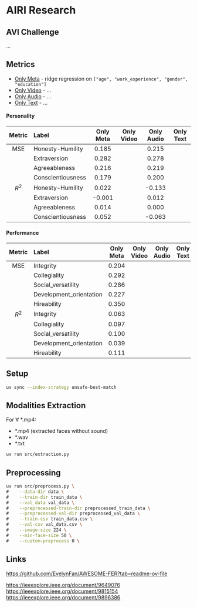 # AIRI Research

## AVI Challenge

...

## Metrics

- [Only Meta](./notebooks/dummy.ipynb) - ridge regression on `["age", "work_experience", "gender", "education"]`
- [Only Video](.) - ...
- [Only Audio](.) - ...
- [Only Text](.) - ...

#### Personality

|  Metric   | Label             | Only Meta | Only Video | Only Audio | Only Text |
| :-------: | :---------------- | :-------: | :--------: | :--------: | :-------: |
|    MSE    | Honesty-Humility  |   0.185   |            |   0.215    |           |
|           | Extraversion      |   0.282   |            |   0.278    |           |
|           | Agreeableness     |   0.216   |            |   0.219    |           |
|           | Conscientiousness |   0.179   |            |   0.200    |           |
| $` R^2 `$ | Honesty-Humility  |   0.022   |            |   -0.133   |           |
|           | Extraversion      |  -0.001   |            |   0.012    |           |
|           | Agreeableness     |   0.014   |            |   0.000    |           |
|           | Conscientiousness |   0.052   |            |   -0.063   |           |

#### Performance

|  Metric   | Label                   | Only Meta | Only Video | Only Audio | Only Text |
| :-------: | :---------------------- | :-------: | :--------: | :--------: | :-------: |
|    MSE    | Integrity               |   0.204   |            |            |           |
|           | Collegiality            |   0.292   |            |            |           |
|           | Social_versatility      |   0.286   |            |            |           |
|           | Development_orientation |   0.227   |            |            |           |
|           | Hireability             |   0.350   |            |            |           |
| $` R^2 `$ | Integrity               |   0.063   |            |            |           |
|           | Collegiality            |   0.097   |            |            |           |
|           | Social_versatility      |   0.100   |            |            |           |
|           | Development_orientation |   0.039   |            |            |           |
|           | Hireability             |   0.111   |            |            |           |

## Setup

```bash
uv sync --index-strategy unsafe-best-match
```

## Modalities Extraction

For $` \forall `$ \*.mp4:

- \*.mp4 (extracted faces without sound)
- \*.wav
- \*.txt

```bash
uv run src/extraction.py
```

## Preprocessing

```bash
uv run src/preprocess.py \
#    --data-dir data \
#    --train-dir train_data \
#    --val_data val_data \
#    --preprocessed-train-dir preprocessed_train_data \
#    --preprocessed-val-dir preprocessed_val_data \
#    --train-csv train_data.csv \
#    --val-csv val_data.csv \
#    --image-size 224 \
#    --min-face-size 50 \
#    --custom-preprocess 0 \
```

## Links

https://github.com/EvelynFan/AWESOME-FER?tab=readme-ov-file

https://ieeexplore.ieee.org/document/9649076
https://ieeexplore.ieee.org/document/9815154
https://ieeexplore.ieee.org/document/9896386
